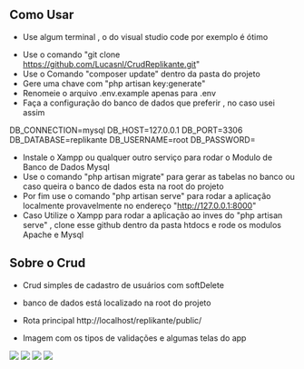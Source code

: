 
## Como Usar

* Use algum terminal , o do visual studio code por exemplo é ótimo
 - Use o comando "git clone https://github.com/Lucasnl/CrudReplikante.git" 
 - Use o Comando "composer update"  dentro da pasta do projeto
 - Gere uma chave com "php artisan key:generate"
 - Renomeie o arquivo .env.example apenas para .env
 - Faça a configuração do banco de dados que preferir , no caso usei assim
 
  DB_CONNECTION=mysql
  DB_HOST=127.0.0.1
  DB_PORT=3306
  DB_DATABASE=replikante
  DB_USERNAME=root
  DB_PASSWORD=
 - Instale o Xampp ou qualquer outro serviço  para rodar o Modulo de Banco de Dados Mysql
 - Use o comando "php artisan migrate" para gerar as tabelas no banco ou caso queira o banco de dados esta na root do projeto
 - Por fim use o comando "php artisan serve" para rodar a aplicação localmente provavelmente no endereço "http://127.0.0.1:8000"
 - Caso Utilize o Xampp para rodar a aplicação ao inves do "php artisan serve" , clone esse github dentro da pasta htdocs e rode os modulos Apache e Mysql

## Sobre o Crud
* Crud simples de cadastro de usuários com softDelete

* banco de dados está localizado na root do projeto

* Rota principal http://localhost/replikante/public/

* Imagem com os tipos de validações e algumas telas do app

<img src="https://i.imgur.com/c8dcvCW.png" /> 
<img src="https://i.imgur.com/b7KYy3d.png" /> 
<img src="https://i.imgur.com/ZYwOc39.png" /> 
<img src="https://i.imgur.com/ba3LeDe.png" /> 
